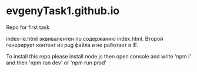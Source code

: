 # evgenyTask1.github.io
Repo for first task

index-ie.html эквивалентен по содержанию index.html. Второй генерирует контент из pug файла и не работает в IE.

To install this repo please install node.js then open console and write 'npm i' and then 'npm run dev' or 'npm run prod'
